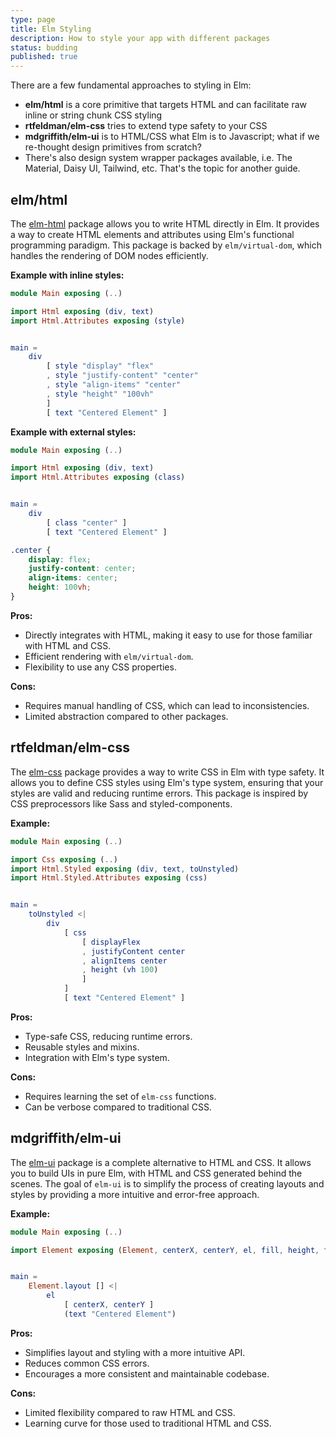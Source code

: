 ```yaml
---
type: page
title: Elm Styling
description: How to style your app with different packages
status: budding
published: true
---
```


There are a few fundamental approaches to styling in Elm:

- **elm/html** is a core primitive that targets HTML and can facilitate raw inline or string chunk CSS styling
- **rtfeldman/elm-css** tries to extend type safety to your CSS
- **mdgriffith/elm-ui** is to HTML/CSS what Elm is to Javascript; what if we re-thought design primitives from scratch?
- There's also design system wrapper packages available, i.e. The Material, Daisy UI, Tailwind, etc. That's the topic for another guide. 

## elm/html
The [elm-html](https://package.elm-lang.org/packages/elm/html/latest/) package allows you to write HTML directly in Elm. It provides a way to create HTML elements and attributes using Elm's functional programming paradigm. This package is backed by `elm/virtual-dom`, which handles the rendering of DOM nodes efficiently.

**Example with inline styles:**
```elm
module Main exposing (..)

import Html exposing (div, text)
import Html.Attributes exposing (style)


main =
    div
        [ style "display" "flex"
        , style "justify-content" "center"
        , style "align-items" "center"
        , style "height" "100vh"
        ]
        [ text "Centered Element" ]
```

**Example with external styles:**
```elm
module Main exposing (..)

import Html exposing (div, text)
import Html.Attributes exposing (class)


main =
    div
        [ class "center" ]
        [ text "Centered Element" ]
```

```css
.center {
    display: flex;
    justify-content: center;
    align-items: center;
    height: 100vh;
}
```

**Pros:**
- Directly integrates with HTML, making it easy to use for those familiar with HTML and CSS.
- Efficient rendering with `elm/virtual-dom`.
- Flexibility to use any CSS properties.

**Cons:**
- Requires manual handling of CSS, which can lead to inconsistencies.
- Limited abstraction compared to other packages.

## rtfeldman/elm-css
The [elm-css](https://package.elm-lang.org/packages/rtfeldman/elm-css/latest/) package provides a way to write CSS in Elm with type safety. It allows you to define CSS styles using Elm's type system, ensuring that your styles are valid and reducing runtime errors. This package is inspired by CSS preprocessors like Sass and styled-components.

**Example:**
```elm
module Main exposing (..)

import Css exposing (..)
import Html.Styled exposing (div, text, toUnstyled)
import Html.Styled.Attributes exposing (css)


main =
    toUnstyled <|
        div
            [ css
                [ displayFlex
                , justifyContent center
                , alignItems center
                , height (vh 100)
                ]
            ]
            [ text "Centered Element" ]
```

**Pros:**
- Type-safe CSS, reducing runtime errors.
- Reusable styles and mixins.
- Integration with Elm's type system.

**Cons:**
- Requires learning the set of `elm-css` functions.
- Can be verbose compared to traditional CSS.

## mdgriffith/elm-ui
The [elm-ui](https://package.elm-lang.org/packages/mdgriffith/elm-ui/latest/) package is a complete alternative to HTML and CSS. It allows you to build UIs in pure Elm, with HTML and CSS generated behind the scenes. The goal of `elm-ui` is to simplify the process of creating layouts and styles by providing a more intuitive and error-free approach.

**Example:**
```elm
module Main exposing (..)

import Element exposing (Element, centerX, centerY, el, fill, height, text)


main =
    Element.layout [] <|
        el
            [ centerX, centerY ]
            (text "Centered Element")
```

**Pros:**
- Simplifies layout and styling with a more intuitive API.
- Reduces common CSS errors.
- Encourages a more consistent and maintainable codebase.

**Cons:**
- Limited flexibility compared to raw HTML and CSS.
- Learning curve for those used to traditional HTML and CSS.
